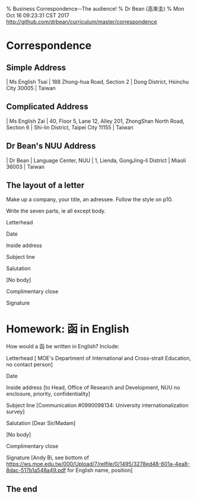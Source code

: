 % Business Correspondence--The audience!
% Dr Bean (高來圭)
% Mon Oct 16 09:23:31 CST 2017 http://github.com/drbean/curriculum/master/correspondence


# Correspondence

## Simple Address

| Ms English Tsai
| 188 Zhong-hua Road, Section 2
| Dong District, Hsinchu City 30005
| Taiwan

## Complicated Address

| Ms English Zai
| 40, Floor 5, Lane 12, Alley 201, ZhongShan North Road, Section 6
| Shi-lin District, Taipei City 11155
| Taiwan

## Dr Bean's NUU Address

| Dr Bean
| Language Center, NUU
| 1, Lienda, GongJing-li District
| Miaoli 36003
| Taiwan

## The layout of a letter

Make up a company, your title, an adressee. Follow the style on p10.

Write the seven parts, ie all except body.

Letterhead

Date

Inside address

Subject line

Salutation

[No body]

Complimentary close

Signature

# Homework: 函 in English

How would a 函 be written in English? Include:

Letterhead
[ MOE's Department of International and Cross-strait Education,
no contact person]

Date

Inside address [to Head, Office of Research and Development, NUU
no enclosure, priority, confidentiality]

Subject line [Communication #0990098134: University internationalization survey]

Salutation [Dear Sir/Madam]

[No body]

Complimentary close

Signature [Andy Bi, see bottom of https://ws.moe.edu.tw/000/Upload/7/relfile/0/1495/3278ed48-601a-4ea8-8dac-517b1a548a49.pdf for English name, position]

## The end
